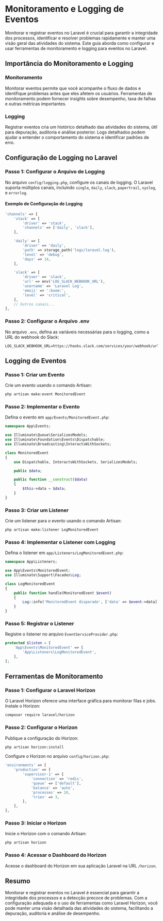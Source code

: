 # Monitoramento e Logging de Eventos

Monitorar e registrar eventos no Laravel é crucial para garantir a integridade dos processos, identificar e resolver problemas rapidamente e manter uma visão geral das atividades do sistema. Este guia aborda como configurar e usar ferramentas de monitoramento e logging para eventos no Laravel.

## Importância do Monitoramento e Logging

### Monitoramento
Monitorar eventos permite que você acompanhe o fluxo de dados e identifique problemas antes que eles afetem os usuários. Ferramentas de monitoramento podem fornecer insights sobre desempenho, taxa de falhas e outras métricas importantes.

### Logging
Registrar eventos cria um histórico detalhado das atividades do sistema, útil para depuração, auditoria e análise posterior. Logs detalhados podem ajudar a entender o comportamento do sistema e identificar padrões de erro.

## Configuração de Logging no Laravel

### Passo 1: Configurar o Arquivo de Logging

No arquivo `config/logging.php`, configure os canais de logging. O Laravel suporta múltiplos canais, incluindo `single`, `daily`, `slack`, `papertrail`, `syslog`, e `errorlog`.

#### Exemplo de Configuração de Logging

```php
'channels' => [
    'stack' => [
        'driver' => 'stack',
        'channels' => ['daily', 'slack'],
    ],

    'daily' => [
        'driver' => 'daily',
        'path' => storage_path('logs/laravel.log'),
        'level' => 'debug',
        'days' => 14,
    ],

    'slack' => [
        'driver' => 'slack',
        'url' => env('LOG_SLACK_WEBHOOK_URL'),
        'username' => 'Laravel Log',
        'emoji' => ':boom:',
        'level' => 'critical',
    ],
    // Outros canais...
],
```

### Passo 2: Configurar o Arquivo .env

No arquivo `.env`, defina as variáveis necessárias para o logging, como a URL do webhook do Slack:

```env
LOG_SLACK_WEBHOOK_URL=https://hooks.slack.com/services/your/webhook/url
```

## Logging de Eventos

### Passo 1: Criar um Evento

Crie um evento usando o comando Artisan:

```bash
php artisan make:event MonitoredEvent
```

### Passo 2: Implementar o Evento

Defina o evento em `app/Events/MonitoredEvent.php`:

```php
namespace App\Events;

use Illuminate\Queue\SerializesModels;
use Illuminate\Foundation\Events\Dispatchable;
use Illuminate\Broadcasting\InteractsWithSockets;

class MonitoredEvent
{
    use Dispatchable, InteractsWithSockets, SerializesModels;

    public $data;

    public function __construct($data)
    {
        $this->data = $data;
    }
}
```

### Passo 3: Criar um Listener

Crie um listener para o evento usando o comando Artisan:

```bash
php artisan make:listener LogMonitoredEvent
```

### Passo 4: Implementar o Listener com Logging

Defina o listener em `app/Listeners/LogMonitoredEvent.php`:

```php
namespace App\Listeners;

use App\Events\MonitoredEvent;
use Illuminate\Support\Facades\Log;

class LogMonitoredEvent
{
    public function handle(MonitoredEvent $event)
    {
        Log::info('MonitoredEvent disparado', ['data' => $event->data]);
    }
}
```

### Passo 5: Registrar o Listener

Registre o listener no arquivo `EventServiceProvider.php`:

```php
protected $listen = [
    'App\Events\MonitoredEvent' => [
        'App\Listeners\LogMonitoredEvent',
    ],
];
```

## Ferramentas de Monitoramento

### Passo 1: Configurar o Laravel Horizon

O Laravel Horizon oferece uma interface gráfica para monitorar filas e jobs. Instale o Horizon:

```bash
composer require laravel/horizon
```

### Passo 2: Configurar o Horizon

Publique a configuração do Horizon:

```bash
php artisan horizon:install
```

Configure o Horizon no arquivo `config/horizon.php`:

```php
'environments' => [
    'production' => [
        'supervisor-1' => [
            'connection' => 'redis',
            'queue' => ['default'],
            'balance' => 'auto',
            'processes' => 10,
            'tries' => 3,
        ],
    ],
],
```

### Passo 3: Iniciar o Horizon

Inicie o Horizon com o comando Artisan:

```bash
php artisan horizon
```

### Passo 4: Acessar o Dashboard do Horizon

Acesse o dashboard do Horizon em sua aplicação Laravel na URL `/horizon`.

## Resumo

Monitorar e registrar eventos no Laravel é essencial para garantir a integridade dos processos e a detecção precoce de problemas. Com a configuração adequada e o uso de ferramentas como Laravel Horizon, você pode manter uma visão detalhada das atividades do sistema, facilitando a depuração, auditoria e análise de desempenho.
